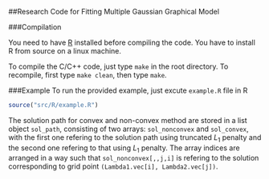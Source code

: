 ##Research Code for Fitting Multiple Gaussian Graphical Model


###Compilation

You need to have [R][R-website] installed before compiling the code.
You have to install R from source on a linux machine.

To compile the C/C++ code, just type `make` in the root directory. To
recompile, first type `make clean`, then type `make`. 



###Example
To run the 
provided example, just excute `example.R` file in R  

~~~ R
source("src/R/example.R")
~~~ 

The solution path for convex and non-convex method are stored in 
a list object `sol_path`, consisting of two arrays: `sol_nonconvex`
 and `sol_convex`, with the first one refering to the solution path
 using truncated $L_1$ penalty and the second one refering to that using 
 $L_1$ penalty. The array indices are arranged in a way such that 
 `sol_nonconvex[,,j,i]` is refering to the solution corresponding 
 to grid point `(Lambda1.vec[i], Lambda2.vec[j])`.   

[R-website]: http://www.r-project.org/
